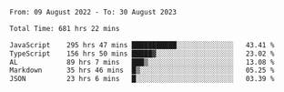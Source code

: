 
<!--START_SECTION:waka-->

```txt
From: 09 August 2022 - To: 30 August 2023

Total Time: 681 hrs 22 mins

JavaScript    295 hrs 47 mins ███████████░░░░░░░░░░░░░░   43.41 %
TypeScript    156 hrs 50 mins █████▓░░░░░░░░░░░░░░░░░░░   23.02 %
AL            89 hrs 7 mins   ███▒░░░░░░░░░░░░░░░░░░░░░   13.08 %
Markdown      35 hrs 46 mins  █▒░░░░░░░░░░░░░░░░░░░░░░░   05.25 %
JSON          23 hrs 6 mins   █░░░░░░░░░░░░░░░░░░░░░░░░   03.39 %
```

<!--END_SECTION:waka-->











